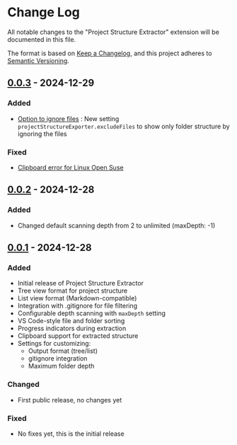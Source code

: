 # Change Log

All notable changes to the "Project Structure Extractor" extension will be documented in this file.

The format is based on [Keep a Changelog](https://keepachangelog.com/en/1.1.0/),
and this project adheres to [Semantic Versioning](https://semver.org/spec/v2.0.0.html).

## [0.0.3] - 2024-12-29

### Added
- [Option to ignore files](https://github.com/subucodes/vscode-ext-project-structure-extractor/issues/2) : New setting `projectStructureExporter.excludeFiles` to show only folder structure by ignoring the files

### Fixed
- [Clipboard error for Linux Open Suse](https://github.com/subucodes/vscode-ext-project-structure-extractor/issues/1) 


## [0.0.2] - 2024-12-28

### Added
- Changed default scanning depth from 2 to unlimited (maxDepth: -1)


## [0.0.1] - 2024-12-28

### Added
- Initial release of Project Structure Extractor
- Tree view format for project structure
- List view format (Markdown-compatible)
- Integration with .gitignore for file filtering
- Configurable depth scanning with `maxDepth` setting
- VS Code-style file and folder sorting
- Progress indicators during extraction
- Clipboard support for extracted structure
- Settings for customizing:
  - Output format (tree/list)
  - gitignore integration
  - Maximum folder depth

### Changed
- First public release, no changes yet

### Fixed
- No fixes yet, this is the initial release

[0.0.1]: https://github.com/subucodes/vscode-ext-project-structure-extractor/releases/tag/v0.0.1
[0.0.2]: https://github.com/subucodes/vscode-ext-project-structure-extractor/releases/tag/v0.0.2
[0.0.3]: https://github.com/subucodes/vscode-ext-project-structure-extractor/releases/tag/v0.0.3